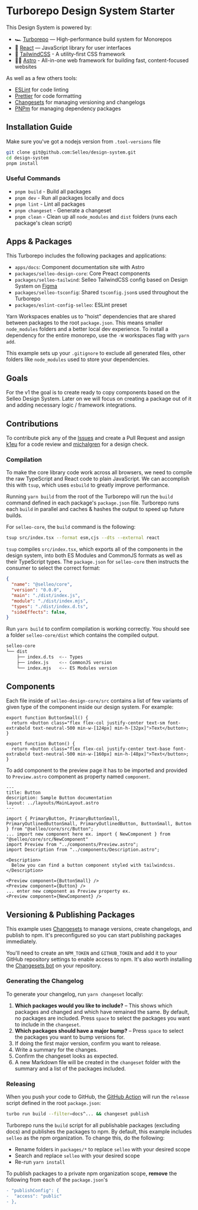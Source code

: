 # Turborepo Design System Starter

This Design System is powered by:

- 🏎 [Turborepo](https://turbo.build/repo) — High-performance build system for Monorepos
- 🚀 [React](https://reactjs.org/) — JavaScript library for user interfaces
- 🌈 [TailwindCSS](https://tailwindcss.com/) - A utility-first CSS framework
- 🧑‍🚀 [Astro](https://astro.build/) - All-in-one web framework for building fast, content-focused websites

As well as a few others tools:

- [ESLint](https://eslint.org/) for code linting
- [Prettier](https://prettier.io) for code formatting
- [Changesets](https://github.com/changesets/changesets) for managing versioning and changelogs
- [PNPm](https://pnpm.io/) for managing dependency packages

## Installation Guide

Make sure you've got a nodejs version from `.tool-versions` file

```bash
git clone git@github.com:Selleo/design-system.git
cd design-system
pnpm install
```

### Useful Commands

- `pnpm build` - Build all packages
- `pnpm dev` - Run all packages locally and docs
- `pnpm lint` - Lint all packages
- `pnpm changeset` - Generate a changeset
- `pnpm clean` - Clean up all `node_modules` and `dist` folders (runs each package's clean script)

## Apps & Packages

This Turborepo includes the following packages and applications:

- `apps/docs`: Component documentation site with Astro
- `packages/selleo-design-core`: Core Preact components
- `packages/selleo-tailwind`: Selleo TailwindCSS config based on Design System on [Figma](https://www.figma.com/file/aAZNLti1x7RHcKO2aaVdyh/Selleo-Design-System)
- `packages/selleo-tsconfig`: Shared `tsconfig.json`s used throughout the Turborepo
- `packages/eslint-config-selleo`: ESLint preset

Yarn Workspaces enables us to "hoist" dependencies that are shared between packages to the root `package.json`. This means smaller `node_modules` folders and a better local dev experience. To install a dependency for the entire monorepo, use the `-W` workspaces flag with `yarn add`.

This example sets up your `.gitignore` to exclude all generated files, other folders like `node_modules` used to store your dependencies.

## Goals

For the v1 the goal is to create ready to copy components based on the Selleo Design System. Later on we will focus on creating a package
out of it and adding necessary logic / framework integrations.

## Contributions

To contribute pick any of the [Issues](https://github.com/Selleo/design-system/issues) and create a Pull Request and assign [k1eu](https://github.com/k1eu) for a code review and [michalgren](https://github.com/michalgren) for a design check.

### Compilation

To make the core library code work across all browsers, we need to compile the raw TypeScript and React code to plain JavaScript. We can accomplish this with `tsup`, which uses `esbuild` to greatly improve performance.

Running `yarn build` from the root of the Turborepo will run the `build` command defined in each package's `package.json` file. Turborepo runs each `build` in parallel and caches & hashes the output to speed up future builds.

For `selleo-core`, the `build` command is the following:

```bash
tsup src/index.tsx --format esm,cjs --dts --external react
```

`tsup` compiles `src/index.tsx`, which exports all of the components in the design system, into both ES Modules and CommonJS formats as well as their TypeScript types. The `package.json` for `selleo-core` then instructs the consumer to select the correct format:

```json:selleo-core/package.json
{
  "name": "@selleo/core",
  "version": "0.0.0",
  "main": "./dist/index.js",
  "module": "./dist/index.mjs",
  "types": "./dist/index.d.ts",
  "sideEffects": false,
}
```

Run `yarn build` to confirm compilation is working correctly. You should see a folder `selleo-core/dist` which contains the compiled output.

```bash
selleo-core
└── dist
    ├── index.d.ts  <-- Types
    ├── index.js    <-- CommonJS version
    └── index.mjs   <-- ES Modules version
```

## Components

Each file inside of `selleo-design-core/src` contains a list of few variants of given type of the component inside our design system. 
For example:

```tsx:packages/selleo-design-core/src/Button.tsx
export function ButtonSmall() {
  return <button class="flex flex-col justify-center text-sm font-extrabold text-neutral-500 min-w-[124px] min-h-[32px]">Text</button>;
}

export function Button() {
  return <button class="flex flex-col justify-center text-base font-extrabold text-neutral-500 min-w-[160px] min-h-[48px]">Text</button>;
}
```

To add component to the preview page it has to be imported and provided to `Preview.astro` component as property named `component`.

```mdx:apps/docs/src/pages/01-button.mdx
---
title: Button
description: Sample Button documentation
layout: ../layouts/MainLayout.astro
---

import { PrimaryButton, PrimaryButtonSmall, PrimaryOutlinedButtonSmall, PrimaryOutlinedButton, ButtonSmall, Button } from "@selleo/core/src/Button";
... import new component here ex. import { NewComponent } from "@selleo/core/src/NewComponent"
import Preview from "../components/Preview.astro";
import Description from "../components/Description.astro";

<Description>
  Below you can find a button component styled with tailwindcss.
</Description>

<Preview component={ButtonSmall} />
<Preview component={Button} />
... enter new component as Preview property ex.
<Preview component={NewComponent} />
```

## Versioning & Publishing Packages

This example uses [Changesets](https://github.com/changesets/changesets) to manage versions, create changelogs, and publish to npm. It's preconfigured so you can start publishing packages immediately.

You'll need to create an `NPM_TOKEN` and `GITHUB_TOKEN` and add it to your GitHub repository settings to enable access to npm. It's also worth installing the [Changesets bot](https://github.com/apps/changeset-bot) on your repository.

### Generating the Changelog

To generate your changelog, run `yarn changeset` locally:

1. **Which packages would you like to include?** – This shows which packages and changed and which have remained the same. By default, no packages are included. Press `space` to select the packages you want to include in the `changeset`.
1. **Which packages should have a major bump?** – Press `space` to select the packages you want to bump versions for.
1. If doing the first major version, confirm you want to release.
1. Write a summary for the changes.
1. Confirm the changeset looks as expected.
1. A new Markdown file will be created in the `changeset` folder with the summary and a list of the packages included.

### Releasing

When you push your code to GitHub, the [GitHub Action](https://github.com/changesets/action) will run the `release` script defined in the root `package.json`:

```bash
turbo run build --filter=docs^... && changeset publish
```

Turborepo runs the `build` script for all publishable packages (excluding docs) and publishes the packages to npm. By default, this example includes `selleo` as the npm organization. To change this, do the following:

- Rename folders in `packages/*` to replace `selleo` with your desired scope
- Search and replace `selleo` with your desired scope
- Re-run `yarn install`

To publish packages to a private npm organization scope, **remove** the following from each of the `package.json`'s

```diff
- "publishConfig": {
-  "access": "public"
- },
```
